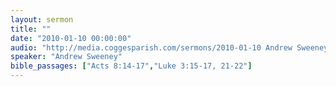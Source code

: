 ```yaml
---
layout: sermon
title: ""
date: "2010-01-10 00:00:00"
audio: "http://media.coggesparish.com/sermons/2010-01-10 Andrew Sweeney.mp3"
speaker: "Andrew Sweeney"
bible_passages: ["Acts 8:14-17","Luke 3:15-17, 21-22"]
---
```

